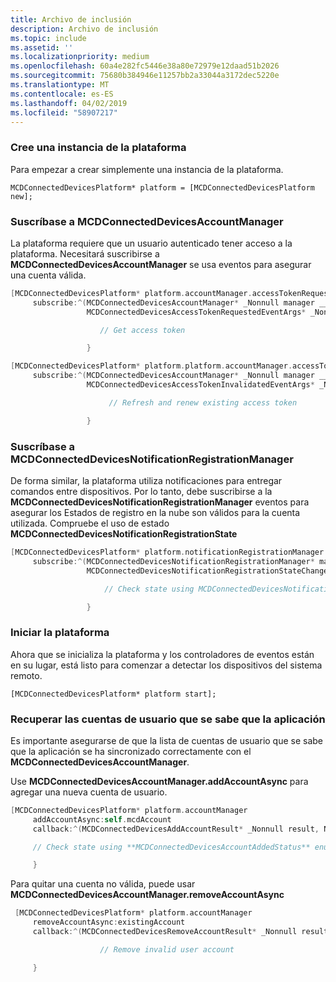 ```yaml
---
title: Archivo de inclusión
description: Archivo de inclusión
ms.topic: include
ms.assetid: ''
ms.localizationpriority: medium
ms.openlocfilehash: 60a4e282fc5446e38a80e72979e12daad51b2026
ms.sourcegitcommit: 75680b384946e11257bb2a33044a3172dec5220e
ms.translationtype: MT
ms.contentlocale: es-ES
ms.lasthandoff: 04/02/2019
ms.locfileid: "58907217"
---
```

### <a name="create-an-instance-of-the-platform"></a>Cree una instancia de la plataforma

Para empezar a crear simplemente una instancia de la plataforma.

`MCDConnectedDevicesPlatform* platform = [MCDConnectedDevicesPlatform new];`

### <a name="subscribe-to-mcdconnecteddevicesaccountmanager"></a>Suscríbase a MCDConnectedDevicesAccountManager

La plataforma requiere que un usuario autenticado tener acceso a la plataforma.  Necesitará suscribirse a **MCDConnectedDevicesAccountManager** se usa eventos para asegurar una cuenta válida.

```ObjectiveC
[MCDConnectedDevicesPlatform* platform.accountManager.accessTokenRequested
     subscribe:^(MCDConnectedDevicesAccountManager* _Nonnull manager __unused,
                 MCDConnectedDevicesAccessTokenRequestedEventArgs* _Nonnull request __unused) {

                    // Get access token

                 }
```

```ObjectiveC
[MCDConnectedDevicesPlatform* platform.platform.accountManager.accessTokenInvalidated
     subscribe:^(MCDConnectedDevicesAccountManager* _Nonnull manager __unused,
                 MCDConnectedDevicesAccessTokenInvalidatedEventArgs* _Nonnull request) {

                      // Refresh and renew existing access token

                 }
```

### <a name="subscribe-to-mcdconnecteddevicesnotificationregistrationmanager"></a>Suscríbase a MCDConnectedDevicesNotificationRegistrationManager

De forma similar, la plataforma utiliza notificaciones para entregar comandos entre dispositivos.  Por lo tanto, debe suscribirse a la **MCDConnectedDevicesNotificationRegistrationManager** eventos para asegurar los Estados de registro en la nube son válidos para la cuenta utilizada.  Compruebe el uso de estado **MCDConnectedDevicesNotificationRegistrationState**

```ObjectiveC
[MCDConnectedDevicesPlatform* platform.notificationRegistrationManager.notificationRegistrationStateChanged
     subscribe:^(MCDConnectedDevicesNotificationRegistrationManager* manager __unused,
                 MCDConnectedDevicesNotificationRegistrationStateChangedEventArgs* args __unused) {

                     // Check state using MCDConnectedDevicesNotificationRegistrationState enum

                 }

```

### <a name="start-the-platform"></a>Iniciar la plataforma
Ahora que se inicializa la plataforma y los controladores de eventos están en su lugar, está listo para comenzar a detectar los dispositivos del sistema remoto.  

`[MCDConnectedDevicesPlatform* platform start];`

### <a name="retrieve-user-accounts-known-to-the-app"></a>Recuperar las cuentas de usuario que se sabe que la aplicación

Es importante asegurarse de que la lista de cuentas de usuario que se sabe que la aplicación se ha sincronizado correctamente con el **MCDConnectedDevicesAccountManager**.

Use **MCDConnectedDevicesAccountManager.addAccountAsync** para agregar una nueva cuenta de usuario.

```ObjectiveC
[MCDConnectedDevicesPlatform* platform.accountManager
     addAccountAsync:self.mcdAccount
     callback:^(MCDConnectedDevicesAddAccountResult* _Nonnull result, NSError* _Nullable error) {

     // Check state using **MCDConnectedDevicesAccountAddedStatus** enum

     }
```

Para quitar una cuenta no válida, puede usar **MCDConnectedDevicesAccountManager.removeAccountAsync**

```ObjectiveC
 [MCDConnectedDevicesPlatform* platform.accountManager
     removeAccountAsync:existingAccount
     callback:^(MCDConnectedDevicesRemoveAccountResult* _Nonnull result __unused, NSError* _Nullable error) {

                    // Remove invalid user account

     }
```